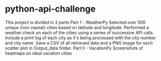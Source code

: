 # python-api-challenge
This project is divided in 2 parts
Part 1 - WeatherPy
Selected over 500 unique (non-repeat) cities based on latitude and longitude.
Performed a weather check on each of the cities using a series of successive API calls.
Include a print log of each city as it's being processed with the city number and city name.
Save a CSV of all retrieved data and a PNG image for each scatter plot in Output_data folder.
Part II - VacationPy
Screenshots of heatmaps on ideal vacation cities 
